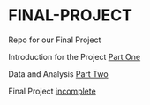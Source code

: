 # FINAL-PROJECT

Repo for our Final Project 

Introduction for the Project [Part One](https://github.com/lexi-co-graphic/FINAL-PROJECT/blob/a430a557946214eed055c65a07abe9e609b6eb37/FINAL-PROJECT-INTRO.ipynb)

Data and Analysis [Part Two](https://github.com/lexi-co-graphic/FINAL-PROJECT/blob/ea8986fa26b57eff2eb5888e5218f92ae0c50de8/FINAL-PROJECT-DATA.ipynb) 

Final Project [incomplete](link3)
